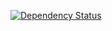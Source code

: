 [![Dependency Status](https://gemnasium.com/lidaobing/paperclip-qiniu-example.png)](https://gemnasium.com/lidaobing/paperclip-qiniu-example)
